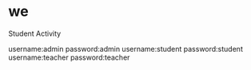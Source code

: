 # we
Student Activity

username:admin        password:admin
username:student       password:student
username:teacher       password:teacher

